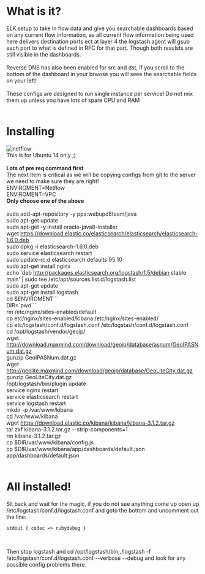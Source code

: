 # What is it?

ELK setup to take in flow data and give you searchable dashboards based on any current flow information, as all current flow information being used here delivers destination ports ect at layer 4 the logstash agent will gsub each port to what is defined in RFC for that part. Though both resulsts are still visible in the dashboards.
<br><br>
Reverse DNS has also been enabled for src and dst, if you scroll to the bottom of the dashboard in your brwose you will seee the searchable fields on your left!
<br><br>
These configs are designed to run single instance per service! Do not mix them up unless you have lots of spare CPU and RAM<br><br>

# Installing<br>
![netflow](https://github.com/mbakerbp/elk-flowdata/raw/master/Netflow/screenshots/dashboard.png)<br>
This is for Ubuntu 14 only ;)
<br>
<br><b>Lots of pre req command first</b>
<br> The next item is critical as we will be copying configs from git to the server we need to make sure they are right!
<br>ENVIROMENT=Netflow<br>
ENVIROMENT=VPC<br>
<b>Only choose one of the above</b><br>
<br>sudo add-apt-repository -y ppa:webupd8team/java
<br>sudo apt-get update
<br>sudo apt-get -y install oracle-java8-installer
<br>wget https://download.elastic.co/elasticsearch/elasticsearch/elasticsearch-1.6.0.deb
<br>sudo dpkg -i elasticsearch-1.6.0.deb
<br>sudo service elasticsearch restart
<br>sudo update-rc.d elasticsearch defaults 95 10
<br>sudo apt-get install nginx
<br>echo 'deb http://packages.elasticsearch.org/logstash/1.5/debian stable main' | sudo tee /etc/apt/sources.list.d/logstash.list
<br>sudo apt-get update
<br>sudo apt-get install logstash
<br>cd $ENVIROMENT
``<br>DIR=`pwd```
<br>rm /etc/nginx/sites-enabled/default
<br>cp etc/nginx/sites-enabled/kibana /etc/nginx/sites-enabled/
<br>cp etc/logstash/conf.d/logstash.conf /etc/logstash/conf.d/logstash.conf
<br>
cd /opt/logstash/vendor/geoip/
<br>
wget http://download.maxmind.com/download/geoip/database/asnum/GeoIPASNum.dat.gz
<br>
gunzip GeoIPASNum.dat.gz
<br>
wget http://geolite.maxmind.com/download/geoip/database/GeoLiteCity.dat.gz
<br>
gunzip GeoLiteCity.dat.gz
<br>
/opt/logstash/bin/plugin update
<br>service nginx restart
<br>service elasticsearch restart
<br>service logstash restart
<br>mkdir -p /var/www/kibana
<br>cd /var/www/kibana
<br>wget https://download.elastic.co/kibana/kibana/kibana-3.1.2.tar.gz
<br>tar zxf kibana-3.1.2.tar.gz --strip-components=1
<br>rm kibana-3.1.2.tar.gz
<br>cp $DIR/var/www/kibana/config.js .
<br>cp $DIR/var/www/kibana/app/dashboards/default.json app/dashboards/default.json
<br><br>
# All installed!
Sit back and wait for the magic, if you do not see anything come up open up /etc/logstash/conf.d/logstash.conf and goto the bottom and uncomment out the line: 
```
stdout { codec => rubydebug }
```
<br>

Then stop logstash and cd /opt/logstash/bin;./logstash -f /etc/logstash/conf.d/logstash.conf --verbose --debug and look for any possible config problems there.



